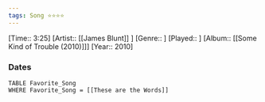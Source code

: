 ```yaml
---
tags: Song ⭐⭐⭐⭐ 
---
```

[Time:: 3:25]
[Artist:: [[James Blunt]] ]
[Genre:: ]
[Played:: ]
[Album:: [[Some Kind of Trouble (2010)]]]
[Year:: 2010]
### Dates
````dataview
TABLE Favorite_Song
WHERE Favorite_Song = [[These are the Words]]
````